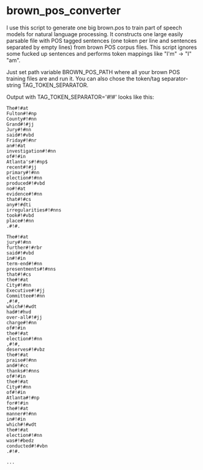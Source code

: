 brown_pos_converter
===================

I use this script to generate one big brown.pos to train part of speech models for natural language processing. It constructs one large easily parsable file with POS tagged sentences (one token per line and sentences separated by empty lines) from brown POS corpus files. This script ignores some fucked up sentences and performs token mappings like "I'm" -> "I" "am". 

Just set path variable BROWN_POS_PATH where all your brown POS training files are and run it. You can also chose the token/tag separator-string TAG_TOKEN_SEPARATOR. 

Output with TAG_TOKEN_SEPARATOR='#!#' looks like this:

    The#!#at
    Fulton#!#np
    County#!#nn
    Grand#!#jj
    Jury#!#nn
    said#!#vbd
    Friday#!#nr
    an#!#at
    investigation#!#nn
    of#!#in
    Atlanta's#!#np$
    recent#!#jj
    primary#!#nn
    election#!#nn
    produced#!#vbd
    no#!#at
    evidence#!#nn
    that#!#cs
    any#!#dti
    irregularities#!#nns
    took#!#vbd
    place#!#nn
    .#!#.

    The#!#at
    jury#!#nn
    further#!#rbr
    said#!#vbd
    in#!#in
    term-end#!#nn
    presentments#!#nns
    that#!#cs
    the#!#at
    City#!#nn
    Executive#!#jj
    Committee#!#nn
    ,#!#,
    which#!#wdt
    had#!#hvd
    over-all#!#jj
    charge#!#nn
    of#!#in
    the#!#at
    election#!#nn
    ,#!#,
    deserves#!#vbz
    the#!#at
    praise#!#nn
    and#!#cc
    thanks#!#nns
    of#!#in
    the#!#at
    City#!#nn
    of#!#in
    Atlanta#!#np
    for#!#in
    the#!#at
    manner#!#nn
    in#!#in
    which#!#wdt
    the#!#at
    election#!#nn
    was#!#bedz
    conducted#!#vbn
    .#!#.

    ...
